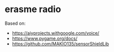 # erasme radio

Based on:
- https://aiyprojects.withgoogle.com/voice/
- https://www.pygame.org/docs/
- https://github.com/MAKIO135/sensorShieldLib
